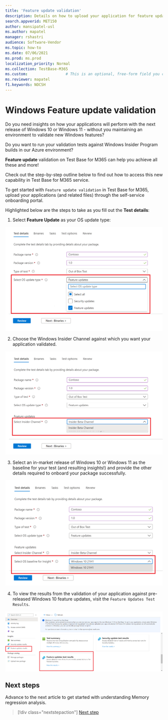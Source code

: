 ```yaml
---
title: 'Feature update validation'
description: Details on how to upload your application for feature update validation
search.appverid: MET150
author: mansipatel-usl
ms.author: mapatel
manager: rshastri
audience: Software-Vendor
ms.topic: how-to
ms.date: 07/06/2021
ms.prod: ms.prod
localization_priority: Normal
ms.collection: TestBase-M365
ms.custom:                 # This is an optional, free-form field you can use to define your own collection of articles. If you have more than one value, format as a bulleted list. This field truncates to something like 144 characters (inclusive of spaces) so keep it short.
ms.reviewer: mapatel
f1.keywords: NOCSH
---
```

# Windows Feature update validation

Do you need insights on how your applications will perform with the next release of Windows 10 or Windows 11 - without you maintaining an environment to validate new Windows features? 

Do you want to run your validation tests against Windows Insider Program builds in our Azure environment?

**Feature update** validation on Test Base for M365 can help you achieve all these and more!

Check out the step-by-step outline below to find out how to access this new capability in Test Base for M365 service.

To get started with ```Feature update validation``` in Test Base for M365, upload your applications (and related files) through the self-service onboarding portal. 

Highlighted below are the steps to take as you fill out the **Test details**:

1. Select **Feature Update** as your OS update type:

![Feature update validation OS type](Media/Feature-update-validation-01.png)

2. Choose the Windows Insider Channel against which you want your application validated.  

![Feature update validation. Choosing the Insider beta channel](Media/Feature-update-validation-02.png)

3. Select an in-market release of Windows 10 or Windows 11 as the baseline for your test (and resulting insights!) and provide the other details required to onboard your package successfully.

![Feature update validation with released versions of Windows 10 and Windows 11](Media/Feature-update-validation-03.png)

4. To view the results from the validation of your application against pre-released Windows 10 feature updates, visit the ```Feature Updates Test Results```.

![Feature update validation allows you to review results quickly](Media/Feature-update-validation-04.png)


## Next steps

Advance to the next article to get started with understanding Memory regression analysis.
> [!div class="nextstepaction"]
> [Next step](memory.md)

<!---
Add button for next page
-->

